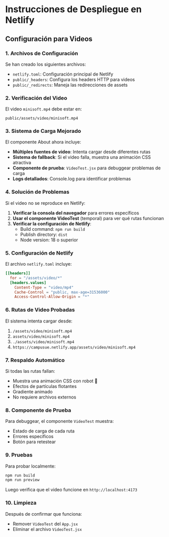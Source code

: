 # Instrucciones de Despliegue en Netlify

## Configuración para Videos

### 1. Archivos de Configuración
Se han creado los siguientes archivos:

- `netlify.toml`: Configuración principal de Netlify
- `public/_headers`: Configura los headers HTTP para videos
- `public/_redirects`: Maneja las redirecciones de assets

### 2. Verificación del Video
El video `minisoft.mp4` debe estar en:
```
public/assets/video/minisoft.mp4
```

### 3. Sistema de Carga Mejorado
El componente About ahora incluye:

- **Múltiples fuentes de video**: Intenta cargar desde diferentes rutas
- **Sistema de fallback**: Si el video falla, muestra una animación CSS atractiva
- **Componente de prueba**: `VideoTest.jsx` para debuggear problemas de carga
- **Logs detallados**: Console.log para identificar problemas

### 4. Solución de Problemas

Si el video no se reproduce en Netlify:

1. **Verificar la consola del navegador** para errores específicos
2. **Usar el componente VideoTest** (temporal) para ver qué rutas funcionan
3. **Verificar la configuración de Netlify**:
   - Build command: `npm run build`
   - Publish directory: `dist`
   - Node version: 18 o superior

### 5. Configuración de Netlify

El archivo `netlify.toml` incluye:

```toml
[[headers]]
  for = "/assets/video/*"
  [headers.values]
    Content-Type = "video/mp4"
    Cache-Control = "public, max-age=31536000"
    Access-Control-Allow-Origin = "*"
```

### 6. Rutas de Video Probadas

El sistema intenta cargar desde:
1. `/assets/video/minisoft.mp4`
2. `assets/video/minisoft.mp4`
3. `./assets/video/minisoft.mp4`
4. `https://campusue.netlify.app/assets/video/minisoft.mp4`

### 7. Respaldo Automático

Si todas las rutas fallan:
- Muestra una animación CSS con robot 🤖
- Efectos de partículas flotantes
- Gradiente animado
- No requiere archivos externos

### 8. Componente de Prueba

Para debuggear, el componente `VideoTest` muestra:
- Estado de carga de cada ruta
- Errores específicos
- Botón para retestear

### 9. Pruebas

Para probar localmente:
```bash
npm run build
npm run preview
```

Luego verifica que el video funcione en `http://localhost:4173`

### 10. Limpieza

Después de confirmar que funciona:
- Remover `VideoTest` del `App.jsx`
- Eliminar el archivo `VideoTest.jsx` 